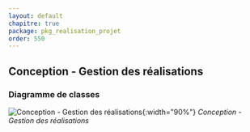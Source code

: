 ```yaml
---
layout: default
chapitre: true
package: pkg_realisation_projet
order: 550
---
```


## Conception - Gestion des réalisations

### Diagramme de classes 

![Conception - Gestion des réalisations ](/prototype/diagrammes/pkg_realisation_projet/classes_pkg_realisation_projet.svg){:width="90%"}
*Conception - Gestion des réalisations*